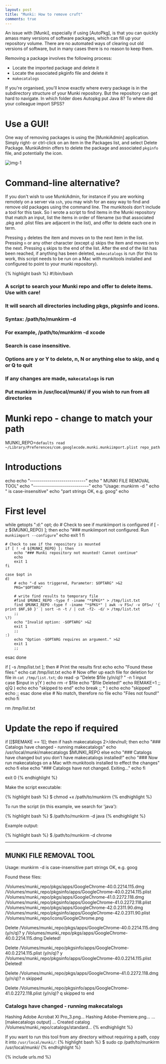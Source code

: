 ```yaml
---
layout: post
title: "Munki: How to remove cruft"
comments: true
---
```


An issue with [Munki], especially if using [AutoPkg], is that you can quickly amass many versions of software packages, which can fill up your repository volume. There are no automated ways of clearing out old versions of software, but in many cases there is no reason to keep them.

Removing a package involves the following process:

-   Locate the imported package and delete it
-   Locate the associated pkginfo file and delete it
-   `makecatalogs`

If you're organised, you'll know exactly where every package is in the subdirectory structure of your Munki repository. But the repository can get hard to navigate. In which folder does Autopkg put Java 8? To where did your colleague import SPSS?

# Use a GUI!

One way of removing packages is using the [MunkiAdmin] application. Simply right- or ctrl-click on an item in the Packages list, and select Delete Package. MunkiAdmin offers to delete the package and associated `pkginfo` file, and potentially the icon.

![img-1]

# Command-line alternative?

If you don't wish to use MunkiAdmin, for instance if you are working remotely on a server via `ssh`, you may wish for an easy way to find and remove old packages using the command line. The munkitools don't include a tool for this task. So I wrote a script to find items in the Munki repository that match an input, list the items in order of filename (so that associated .pkg and .plist files are adjacent in the list), and offer to delete each one in term.

Pressing `y` deletes the item and moves on to the next item in the list. Pressing `n` or any other character (except `q`) skips the item and moves on to the next. Pressing `q` skips to the end of the list. After the end of the list has been reached, if anything has been deleted, `makecatalogs` is run (for this to work, this script needs to be run on a Mac with munkitools installed and configured to point to your munki repository).

{% highlight bash %}
#!/bin/bash

### A script to search your Munki repo and offer to delete items. Use with care!

### It will search all directories including pkgs, pkgsinfo and icons.

### Syntax: /path/to/munkirm -d <search-term>

### For example, /path/to/munkirm -d xcode

### Search is case insensitive.

### Options are y or Y to delete, n, N or anything else to skip, and q or Q to quit

### If any changes are made, `makecatalogs` is run

### Put munkirm in /usr/local/munki/ if you wish to run from all directories

# Munki repo - change to match your path

MUNKI_REPO=`defaults read ~/Library/Preferences/com.googlecode.munki.munkiimport.plist repo_path`

# Introductions

echo
echo "----------------------------"
echo " MUNKI FILE REMOVAL TOOL"
echo "----------------------------"
echo "Usage: munkirm -d <string>"
echo "<string> is case-insensitive"
echo "part strings OK, e.g. goog"
echo

# First level

while getopts ":d:" opt; do # Check to see if munkiimport is configured
if [ -z ${MUNKI_REPO} ]; then
echo "### munkiimport not configured. Run `munkiimport --configure`"
echo
exit 1
fi

    # Check to see if the repository is mounted
    if [ ! -d ${MUNKI_REPO} ]; then
    	echo "### Munki repository not mounted! Cannot continue"
    	echo
    	exit 1
    fi

    case $opt in
    d)
    	# echo "-d was triggered, Parameter: $OPTARG" >&2
    	PKG="$OPTARG"

    	# write find results to temporary file
    	#find $MUNKI_REPO -type f -iname "*$PKG*" > /tmp/list.txt
    	find $MUNKI_REPO -type f -iname "*$PKG*" | awk -v FS=/ -v OFS=/ '{ print $NF,$0 }' | sort -n -t / | cut -f2- -d/ > /tmp/list.txt
    	;;
    \?)
      	echo "Invalid option: -$OPTARG" >&2
      	exit 1
      	;;
    :)
      	echo "Option -$OPTARG requires an argument." >&2
      	exit 1
      	;;

esac
done

if [ -s /tmp/list.txt ]; then # Print the results first
echo
echo "Found these files:"
echo
cat /tmp/list.txt
echo # Now offer up each file for deletion
for file in `cat /tmp/list.txt`; do
read -p "Delete $file (y/n/q)?  " -n 1 input    
		case $input in 
			y|Y ) 	echo
					rm -r $file 
					echo "$file Deleted!"
echo
REMAKE=1
;;
q|Q ) echo
echo "skipped to end"
echo
break
;; \* ) echo
echo "skipped"
echo
;;
esac
done
else # No match, therefore no file
echo "Files not found!"
echo
fi

rm /tmp/list.txt

# Update the repo if required

if [[$REMAKE == 1]]; then
if hash makecatalogs 2>/dev/null; then
echo "### Catalogs have changed - running makecatalogs"
echo
/usr/local/munki/makecatalogs $MUNKI_REPO
else
echo "### Catalogs have changed but you don't have makecatalogs installed!"
echo "### Now run makecatalogs on a Mac with munkitools installed to effect the changes"
echo
fi
else
echo "### Catalogs have not changed. Exiting..."
echo
fi

exit 0
{% endhighlight %}

Make the script executable:

{% highlight bash %}
$ chmod +x /path/to/munkirm
{% endhighlight %}

To run the script (in this example, we search for 'java'):

{% highlight bash %}
$ /path/to/munkirm -d java
{% endhighlight %}

Example output:

{% highlight bash %}
$ /path/to/munkirm -d chrome

---

## MUNKI FILE REMOVAL TOOL

Usage: munkirm -d
is case-insensitive
part strings OK, e.g. goog

Found these files:

/Volumes/munki_repo/pkgs/apps/GoogleChrome-40.0.2214.115.dmg
/Volumes/munki_repo/pkgsinfo/apps/GoogleChrome-40.0.2214.115.plist
/Volumes/munki_repo/pkgs/apps/GoogleChrome-41.0.2272.118.dmg
/Volumes/munki_repo/pkgsinfo/apps/GoogleChrome-41.0.2272.118.plist
/Volumes/munki_repo/pkgs/apps/GoogleChrome-42.0.2311.90.dmg
/Volumes/munki_repo/pkgsinfo/apps/GoogleChrome-42.0.2311.90.plist
/Volumes/munki_repo/icons/GoogleChrome.png

Delete /Volumes/munki_repo/pkgs/apps/GoogleChrome-40.0.2214.115.dmg (y/n/q)? y
/Volumes/munki_repo/pkgs/apps/GoogleChrome-40.0.2214.115.dmg Deleted!

Delete /Volumes/munki_repo/pkgsinfo/apps/GoogleChrome-40.0.2214.115.plist (y/n/q)? y
/Volumes/munki_repo/pkgsinfo/apps/GoogleChrome-40.0.2214.115.plist Deleted!

Delete /Volumes/munki_repo/pkgs/apps/GoogleChrome-41.0.2272.118.dmg (y/n/q)? n
skipped

Delete /Volumes/munki_repo/pkgsinfo/apps/GoogleChrome-41.0.2272.118.plist (y/n/q)? q
skipped to end

### Catalogs have changed - running makecatalogs

Hashing Adobe Acrobat XI Pro_3.png...
Hashing Adobe-Premiere.png...
... [makecatalogs output] ...
Created catalog /Volumes/munki_repo/catalogs/standard...
{% endhighlight %}

If you want to run this tool from any directory without requiring a path, copy it into `/usr/local/munki/`:
{% highlight bash %}
$ sudo cp /path/to/munkirm /usr/local/munki/
{% endhighlight %}

[img-1]: /assets/images/munkirm-1.png

{% include urls.md %}

